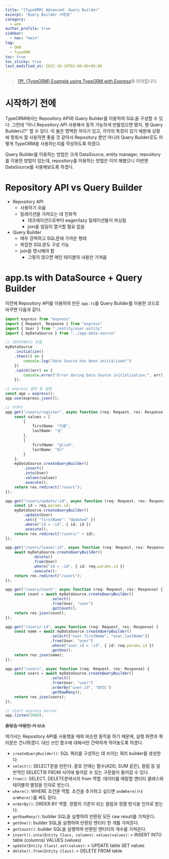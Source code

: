 ```yaml
---
title: "[TypeORM] Advanced: Query Builder"
excerpt: "Query Builder 사용법"
category: 
  - web
author_profile: true
sidebar:
  - nav: "main"
tag:
  - ORM
  - TypeORM
toc: true
toc_sticky: true
last_modified_at: 2022-10-19T01:00:00+09:00
---
```


> [1편. [TypeORM] Example using TypeORM with Express](../typeorm_1_example_express)와 이어집니다.

# 시작하기 전에
TypeORM에서는 Repository API와 Query Builder를 이용하여 SQL을 구성할 수 있다. 그런데 "아니 Repository API 사용해서 동작 가능하게 만들었으면 됐지, 웬 Query Builder냐?" 할 수 있다. 이 둘은 명백한 차이가 있고, 각각의 특징이 있기 때문에 상황에 맞춰서 잘 사용하면 좋을 것 같아서 Repository 뿐만 아니라 Query Builder로도 어떻게 TypeORM을 사용하는지를 작성하도록 하겠다.

Query Builder를 이용하는 방법은 크게 DataSource, entity manager, repository를 이용한 방법이 있는데, repository를 이용하는 방법은 이미 해봤으니 이번엔 DataSource를 사용해보도록 하겠다.

# Repository API vs Query Builder
- Repository API
  - 사용하기 쉬움
  - 릴레이션을 가져오는 데 친화적
    - 데코레이션으로부터 eager/lazy 릴레이션들이 파싱됨
    - join을 일일이 열거할 필요 없음
- Query Builder
  - 매우 강력하고 SQL문에 가까운 형태
  - 복잡한 SQL문도 구성 가능
  - join을 명시해야 함
    - 그렇지 않으면 메인 테이블의 내용만 가져옴

# app.ts with DataSource + Query Builder
이전에 Repository API를 이용하여 만든 `app.ts`를 Query Builder를 이용한 코드로 바꾸면 다음과 같다.

```typescript
import express from "express"
import { Request, Response } from "express"
import { User } from "./entity/user.entity"
import { myDataSource } from "../app-data-source"

// 데이터베이스 연결
myDataSource
	.initialize()
	.then(() => {
		console.log("Data Source has been initialized!")
	})
	.catch((err) => {
		console.error("Error during Data Source initialization:", err)
	});

// express 생성 및 설정
const app = express();
app.use(express.json());

// 라우터
app.get("/users/register", async function (req: Request, res: Response) {
	const values = [
		{
			firstName: "이름",
			lastName: "성"
		},
		{
			firstName: "glish",
			lastName: "En"
		}
	];
	myDataSource.createQueryBuilder()
		.insert()
		.into(User)
		.values(values)
		.execute();
	return res.redirect("/users");
});

app.get("/users/update/:id", async function (req: Request, res: Response) {
	const id = req.params.id;
	myDataSource.createQueryBuilder()
		.update(User)
		.set({ "firstName": "Updated" })
		.where("id = :id", { id: id })
		.execute();
	return res.redirect("/users/" + id);
});

app.get("/users/leave/:id", async function (req: Request, res: Response) {
	await myDataSource.createQueryBuilder()
			.delete()
			.from(User)
			.where("id = :id", { id: req.params.id })
			.execute();
	return res.redirect("/users");
});

app.get("/users/count", async function (req: Request, res: Response) {
	const count = await myDataSource.createQueryBuilder()
					.select()
					.from(User, "user")
					.getCount();
	return res.json(count);
});

app.get("/users/:id", async function (req: Request, res: Response) {
	const name = await myDataSource.createQueryBuilder()
					.select(["user.firstName", "user.lastName"])
					.from(User, "user")
					.where("user.id = :id", { id: req.params.id })
					.getOne();
	return res.json(name);
});

app.get("/users", async function (req: Request, res: Response) {
	const users = await myDataSource.createQueryBuilder()
					.select()
					.from(User, "user")
					.orderBy("user.id", "DESC")
					.getRawMany();
	return res.json(users);
});

// start express server
app.listen(3000);

```

~~줄맞춤 악랄한 거 보소~~

여기서는 Repository API를 사용했을 때와 비슷한 동작을 하기 때문에, 실행 화면과 쿼리문은 건너뛰겠다. 대신 쓰인 함수에 대해서만 간략하게 적어놓도록 하겠다.

- `createQueryBuilder()`: SQL 쿼리를 구성하는 데 쓰이는 쿼리 builder를 생성한다.
- `select()`: SELECT문을 만든다. 괄호 안에는 함수(ADD, SUM 같은), 컬럼 등 일반적인 SELECT와 FROM 사이에 들어갈 수 있는 구문들이 들어갈 수 있다.
- `from()`: SELECT, DELETE문에서의 from 역할. 데이터를 매핑할 엔티티 클래스와 테이블의 별칭을 인자로 받는다.
- `where()`: WHERE 조건문 역할. 조건을 추가하고 싶으면 `andWhere()`나 `orWhere()`를 써도 된다.
- `orderBy()`: ORDER BY 역할. 정렬의 기준이 되는 컬럼과 정렬 방식을 인자로 받는다.
- `getRawMany()`: builder SQL을 실행하여 반환된 모든 raw result를 가져온다.
- `getOne()`: builder SQL을 실행하여 반환된 엔티티 한 개를 가져온다.
- `getCount()`: builder SQL을 실행하여 반환된 엔티티의 개수를 가져온다.
- `insert().into(Entity Class, columns).values(values)`: = INSERT INTO table (columns) VALUES (values)
- `update(Entity Class).set(values)`: = UPDATE table SET values
- `delete().from(Entity Class)`: = DELETE FROM table
